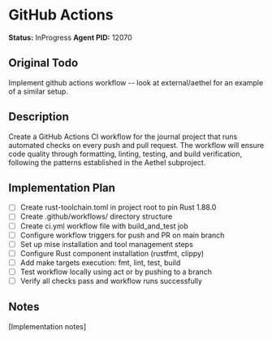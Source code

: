 # GitHub Actions

**Status:** InProgress
**Agent PID:** 12070

## Original Todo

Implement github actions workflow -- look at external/aethel for an example of a similar setup.

## Description

Create a GitHub Actions CI workflow for the journal project that runs automated checks on every push and pull request. The workflow will ensure code quality through formatting, linting, testing, and build verification, following the patterns established in the Aethel subproject.

## Implementation Plan

- [ ] Create rust-toolchain.toml in project root to pin Rust 1.88.0
- [ ] Create .github/workflows/ directory structure
- [ ] Create ci.yml workflow file with build_and_test job
- [ ] Configure workflow triggers for push and PR on main branch
- [ ] Set up mise installation and tool management steps
- [ ] Configure Rust component installation (rustfmt, clippy)
- [ ] Add make targets execution: fmt, lint, test, build
- [ ] Test workflow locally using act or by pushing to a branch
- [ ] Verify all checks pass and workflow runs successfully

## Notes

[Implementation notes]